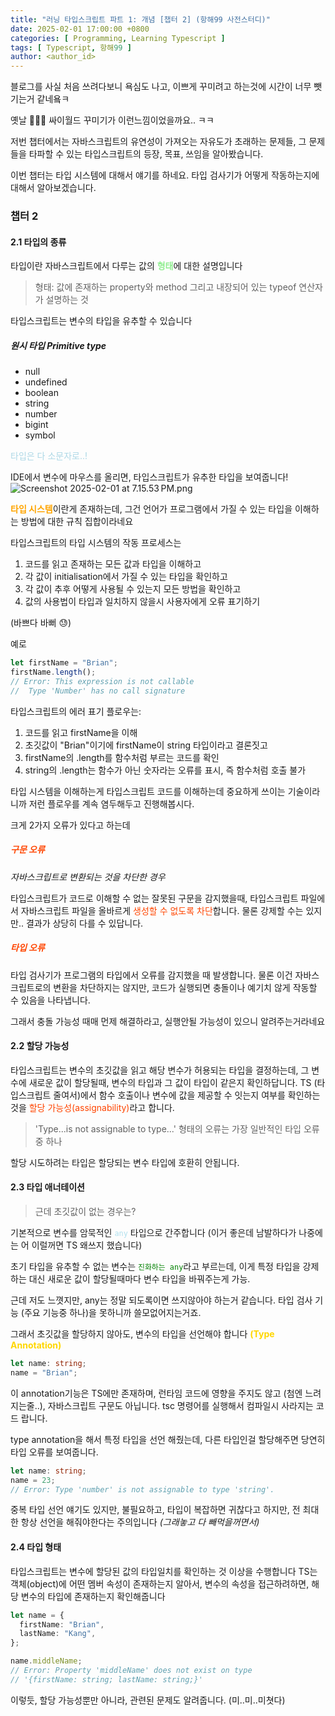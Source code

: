 ```yaml
---
title: "러닝 타입스크립트 파트 1: 개념 [챕터 2] (항해99 사전스터디)"
date: 2025-02-01 17:00:00 +0800
categories: [ Programming, Learning Typescript ]
tags: [ Typescript, 항해99 ]
author: <author_id>   
---
```


블로그를 사실 처음 쓰려다보니 욕심도 나고, 이쁘게 꾸미려고 하는것에 시간이 너무 뺏기는거 같네욬ㅋ

옛날 💁🏻‍♂️ 싸이월드 꾸미기가 이런느낌이었을까요.. ㅋㅋ

저번 챕터에서는 자바스크립트의 유연성이 가져오는 자유도가 초래하는 문제들,
그 문제들을 타파할 수 있는 타입스크립트의 등장, 목표, 쓰임을 알아봤습니다.

이번 챕터는 타입 시스템에 대해서 얘기를 하네요.
타입 검사기가 어떻게 작동하는지에 대해서 알아보겠습니다.

### 챕터 2

#### 2.1 타입의 종류
타입이란 자바스크립트에서 다루는 값의 <font color='lightgreen'>**형태**</font>에 대한 설명입니다

> 형태: 값에 존재하는 property와 method 그리고 내장되어 있는 typeof 연산자가 설명하는 것

타입스크립트는 변수의 타입을 유추할 수 있습니다

##### 원시 타입 Primitive type
- null
- undefined
- boolean 
- string
- number
- bigint
- symbol

<font color ='lightblue'>타입은 다 소문자로..!</font>

IDE에서 변수에 마우스를 올리면, 타입스크립트가 유추한 타입을 보여줍니다!
![Screenshot 2025-02-01 at 7.15.53 PM.png](../assets/img/screenshots/learning-typescript/Screenshot%202025-02-01%20at%207.15.53%E2%80%AFPM.png)

<font color ='orange'>**타입 시스템**</font>이란게 존재하는데, 그건 언어가 프로그램에서 가질 수 있는 타입을 이해하는 방법에 대한 규칙 집합이라네요

타입스크립트의 타입 시스템의 작동 프로세스는
1. 코드를 읽고 존재하는 모든 값과 타입을 이해하고
2. 각 값이 initialisation에서 가질 수 있는 타입을 확인하고
3. 각 값이 추후 어떻게 사용될 수 있는지 모든 방법을 확인하고
4. 값의 사용법이 타입과 일치하지 않을시 사용자에게 오류 표기하기

(바쁘다 바뻐 😓) 

예로
```typescript
let firstName = "Brian";
firstName.length();
// Error: This expression is not callable
//  Type 'Number' has no call signature
```

타입스크립트의 에러 표기 플로우는: 
1. 코드를 읽고 firstName을 이해
2. 초깃값이 "Brian"이기에 firstName이 string 타입이라고 결론짓고
3. firstName의 .length를 함수처럼 부르는 코드를 확인
4. string의 .length는 함수가 아닌 숫자라는 오류를 표시, 즉 함수처럼 호출 불가 

타입 시스템을 이해하는게 타입스크립트 코드를 이해하는데 중요하게 쓰이는 기술이라니까 저런 플로우를 계속 염두해두고 진행해봅시다.

크게 2가지 오류가 있다고 하는데

##### <font color='orangered'>구문 오류</font>
_자바스크립트로 변환되는 것을 차단한 경우_

타입스크립트가 코드로 이해할 수 없는 잘못된 구문을 감지했을때, 타입스크립트 파일에서 자바스크립트 파일을 올바르게 <font color='orangered'>생성할 수 없도록 차단</font>합니다.
물론 강제할 수는 있지만.. 결과가 상당히 다를 수 있답니다.

##### <font color='orangered'>타입 오류</font>
타입 검사기가 프로그램의 타입에서 오류를 감지했을 때 발생합니다.
물론 이건 자바스크립트로의 변환을 차단하지는 않지만, 코드가 실행되면 충돌이나 예기치 않게 작동할 수 있음을 나타냅니다.

그래서 충돌 가능성 때매 먼제 해결하라고, 실행안될 가능성이 있으니 알려주는거라네요

#### 2.2 할당 가능성
타입스크립트는 변수의 초깃값을 읽고 해당 변수가 허용되는 타입을 결정하는데, 그 변수에 새로운 값이 할당될때, 변수의 타입과 그 값이 타입이 같은지 확인하답니다.
TS (타입스크립트 줄여서)에서 함수 호출이나 변수에 값을 제공할 수 잇는지 여부를 확인하는것을 <font color='orangered'>할당 가능성(assignability)</font>라고 합니다.

> 'Type...is not assignable to type...' 형태의 오류는 가장 일반적인 타입 오류중 하나

할당 시도하려는 타입은 할당되는 변수 타입에 호환히 안됩니다.

#### 2.3 타입 애너테이션
> 근데 초깃값이 없는 경우는?

기본적으로 변수를 암묵적인 <font color='bluegreen'>`any`</font> 타입으로 간주합니다 (이거 좋은데 남발하다가 나중에는 어 이럴꺼면 TS 왜쓰지 했습니다)

초기 타입을 유추할 수 없는 변수는 <font color='green'>`진화하는 any`</font>라고 부르는데, 이게 특정 타입을 강제하는 대신 새로운 값이 할당될때마다 변수 타입을 바꿔주는게 가능.

근데 저도 느꼇지만, any는 정말 되도록이면 쓰지않아야 하는거 같습니다. 타입 검사 기능 (주요 기능중 하나)을 못하니까 쓸모없어지는거죠.

그래서 초깃값을 할당하지 않아도, 변수의 타입을 선언해야 합니다 <font color='gold'>**(Type Annotation)**</font>

```typescript
let name: string;
name = "Brian";
```

이 annotation기능은 TS에만 존재하며, 런타임 코드에 영향을 주지도 않고 (첨엔 느려지는줄..), 자바스크립트 구문도 아닙니다.
tsc 명령어를 실행해서 컴파일시 사라지는 코드 랍니다.

type annotation을 해서 특정 타입을 선언 해줬는데, 다른 타입인걸 할당해주면 당연히 타입 오류를 보여줍니다.

```typescript
let name: string;
name = 23;
// Error: Type 'number' is not assignable to type 'string'.
```

중복 타입 선언 얘기도 있지만, 불필요하고, 타입이 복잡하면 귀찮다고 하지만, 전 최대한 항상 선언을 해줘야한다는 주의입니다 _(그래놓고 다 빼먹을꺼면서)_
#### 2.4 타입 형태

타입스크립트는 변수에 할당된 값의 타입일치를 확인하는 것 이상을 수행합니다
TS는 객체(object)에 어떤 멤버 속성이 존재하는지 알아서, 변수의 속성을 접근하려하면, 해당 변수의 타입에 존재하는지 확인해줍니다

```typescript
let name = {
  firstName: "Brian",
  lastName: "Kang",
};

name.middleName;
// Error: Property 'middleName' does not exist on type
// '{firstName: string; lastName: string;}'
```

이렇듯, 할당 가능성뿐만 아니라, 관련된 문제도 알려줍니다. (미..미..미쳣다)

